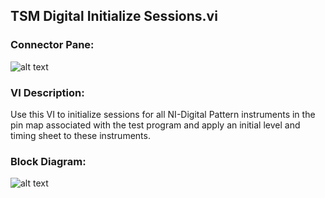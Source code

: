 ## **TSM Digital Initialize Sessions.vi**
### Connector Pane:
![alt text](/Instrument%20Control/Digital/TSM/TSM%20Digital%20Initialize%20Sessions.vic.png "TSM Digital Initialize Sessions.vi connector pane")

### VI Description:
Use this VI to initialize sessions for all NI-Digital Pattern instruments in the pin map associated with the test program and apply an initial level and timing sheet to these instruments. 

### Block Diagram:
![alt text](/Instrument%20Control/Digital/TSM/TSM%20Digital%20Initialize%20Sessions.vid.png "TSM Digital Initialize Sessions.vi block diagram")
